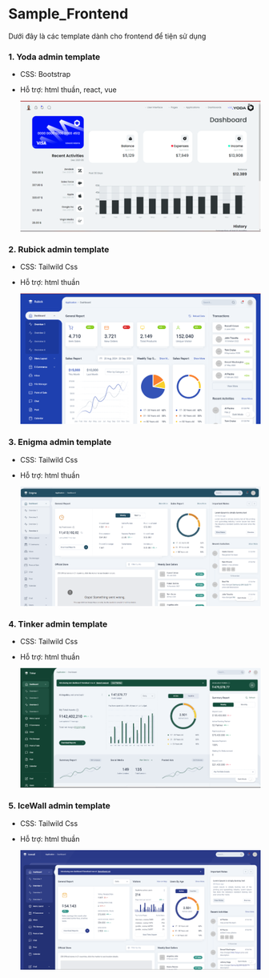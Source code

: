 # Sample_Frontend
Dưới đây là các template dành cho frontend để tiện sử dụng

### 1. Yoda admin template
- CSS: Bootstrap
- Hỗ trợ: html thuần, react, vue

  ![Trang chủ yoda admin](./images/yoda-admin-template.png)

### 2. Rubick admin template
- CSS: Tailwild Css
- Hỗ trợ: html thuần

  ![Trang chủ Rubick admin](./images/rubick-admin-template.png)

### 3. Enigma admin template
- CSS: Tailwild Css
- Hỗ trợ: html thuần

  ![Trang chủ Enigma admin](./images/enigma-admin-template.png)

  
### 4. Tinker admin template
- CSS: Tailwild Css
- Hỗ trợ: html thuần

  ![Trang chủ Tinker admin](./images/tinker-admin-template.png)

### 5. IceWall admin template
- CSS: Tailwild Css
- Hỗ trợ: html thuần

  ![Trang chủ IceWall admin](./images/icewall-admin-template.png)